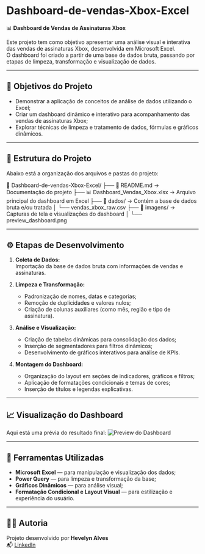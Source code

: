# Dashboard-de-vendas-Xbox-Excel

📊 **Dashboard de Vendas de Assinaturas Xbox**

Este projeto tem como objetivo apresentar uma análise visual e interativa das vendas de assinaturas Xbox, desenvolvida em Microsoft Excel.  
O dashboard foi criado a partir de uma base de dados bruta, passando por etapas de limpeza, transformação e visualização de dados.

---

## 🧠 Objetivos do Projeto

- Demonstrar a aplicação de conceitos de análise de dados utilizando o Excel;  
- Criar um dashboard dinâmico e interativo para acompanhamento das vendas de assinaturas Xbox;  
- Explorar técnicas de limpeza e tratamento de dados, fórmulas e gráficos dinâmicos.

---

## 🧩 Estrutura do Projeto

Abaixo está a organização dos arquivos e pastas do projeto:

📁 Dashboard-de-vendas-Xbox-Excel/
├── 📄 README.md → Documentação do projeto
├── 📊 Dashboard_Vendas_Xbox.xlsx → Arquivo principal do dashboard em Excel
├── 📁 dados/ → Contém a base de dados bruta e/ou tratada
│ └── vendas_xbox_raw.csv
├── 📁 imagens/ → Capturas de tela e visualizações do dashboard
│ └── preview_dashboard.png

---

## ⚙️ Etapas de Desenvolvimento

1. **Coleta de Dados:**  
   Importação da base de dados bruta com informações de vendas e assinaturas.

2. **Limpeza e Transformação:**  
   - Padronização de nomes, datas e categorias;  
   - Remoção de duplicidades e valores nulos;  
   - Criação de colunas auxiliares (como mês, região e tipo de assinatura).  

3. **Análise e Visualização:**  
   - Criação de tabelas dinâmicas para consolidação dos dados;  
   - Inserção de segmentadores para filtros dinâmicos;  
   - Desenvolvimento de gráficos interativos para análise de KPIs.  

4. **Montagem do Dashboard:**  
   - Organização do layout em seções de indicadores, gráficos e filtros;  
   - Aplicação de formatações condicionais e temas de cores;  
   - Inserção de títulos e legendas explicativas.  
---

## 📈 Visualização do Dashboard

Aqui está uma prévia do resultado final:
![Preview do Dashboard](imagens/preview_dashboard.png)

---

## 🧰 Ferramentas Utilizadas

- **Microsoft Excel** — para manipulação e visualização dos dados;  
- **Power Query** — para limpeza e transformação da base;  
- **Gráficos Dinâmicos** — para análise visual;  
- **Formatação Condicional e Layout Visual** — para estilização e experiência do usuário.
---
## 🧑‍💻 Autoria

Projeto desenvolvido por **Hevelyn Alves**  
📬 [LinkedIn](https://www.linkedin.com/in/hevelyn-alves/)
